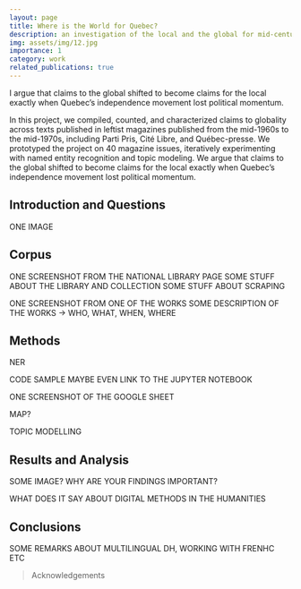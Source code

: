 ```yaml
---
layout: page
title: Where is the World for Quebec?
description: an investigation of the local and the global for mid-century Quebec's independence movement
img: assets/img/12.jpg
importance: 1
category: work
related_publications: true
---
```


I argue that claims to the global shifted to become claims for the local exactly when Quebec’s independence movement lost political momentum.

In this project, we compiled, counted, and characterized claims to globality across texts published in leftist magazines published from the mid-1960s to the mid-1970s, including Parti Pris, Cité Libre, and Québec-presse. We prototyped the project on 40 magazine issues, iteratively experimenting with named entity recognition and topic modeling. We argue that claims to the global shifted to become claims for the local exactly when Quebec’s independence movement lost political momentum.

## Introduction and Questions

ONE IMAGE

## Corpus

ONE SCREENSHOT FROM THE NATIONAL LIBRARY PAGE
    SOME STUFF ABOUT THE LIBRARY AND COLLECTION
    SOME STUFF ABOUT SCRAPING

ONE SCREENSHOT FROM ONE OF THE WORKS
    SOME DESCRIPTION OF THE WORKS -> WHO, WHAT, WHEN, WHERE

## Methods

NER

CODE SAMPLE MAYBE EVEN LINK TO THE JUPYTER NOTEBOOK

ONE SCREENSHOT OF THE GOOGLE SHEET

MAP?

TOPIC MODELLING

## Results and Analysis

SOME IMAGE?
WHY ARE YOUR FINDINGS IMPORTANT?

WHAT DOES IT SAY ABOUT DIGITAL METHODS IN THE HUMANITIES

## Conclusions

SOME REMARKS ABOUT MULTILINGUAL DH, WORKING WITH FRENHC ETC

> Acknowledgements